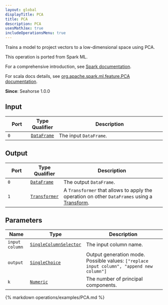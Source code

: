 ```yaml
---
layout: global
displayTitle: PCA
title: PCA
description: PCA
usesMathJax: true
includeOperationsMenu: true
---
```

Trains a model to project vectors to a low-dimensional space using PCA.

This operation is ported from Spark ML.


For a comprehensive introduction, see
<a target="_blank" href="https://spark.apache.org/docs/1.6.1/mllib-dimensionality-reduction.html#principal-component-analysis-pca">Spark documentation</a>.


For scala docs details, see
<a target="_blank" href="https://spark.apache.org/docs/1.6.1/api/scala/index.html#org.apache.spark.ml.feature.PCA">org.apache.spark.ml.feature.PCA documentation</a>.

**Since**: Seahorse 1.0.0

## Input


<table>
<thead>
<tr>
<th style="width:15%">Port</th>
<th style="width:15%">Type Qualifier</th>
<th style="width:70%">Description</th>
</tr>
</thead>
<tbody>
    <tr><td><code>0</code></td><td><code><a href="../classes/dataframe.html">DataFrame</a></code></td><td>The input <code>DataFrame</code>.</td></tr>
</tbody>
</table>


## Output


<table>
<thead>
<tr>
<th style="width:15%">Port</th>
<th style="width:15%">Type Qualifier</th>
<th style="width:70%">Description</th>
</tr>
</thead>
<tbody>
    <tr><td><code>0</code></td><td><code><a href="../classes/dataframe.html">DataFrame</a></code></td><td>The output <code>DataFrame</code>.</td></tr><tr><td><code>1</code></td><td><code><a href="../classes/transformer.html">Transformer</a></code></td><td>A <code>Transformer</code> that allows to apply the operation on other <code>DataFrames</code> using a <a href="transform.html">Transform</a>.</td></tr>
</tbody>
</table>


## Parameters


<table class="table">
<thead>
<tr>
<th style="width:15%">Name</th>
<th style="width:15%">Type</th>
<th style="width:70%">Description</th>
</tr>
</thead>
<tbody>

<tr>
<td><code>input column</code></td>
<td><code><a href="../parameter_types.html#single-column-selector">SingleColumnSelector</a></code></td>
<td>The input column name.</td>
</tr>

<tr>
<td><code>output</code></td>
<td><code><a href="../parameter_types.html#single-choice">SingleChoice</a></code></td>
<td>Output generation mode. Possible values: <code>["replace input column", "append new column"]</code></td>
</tr>

<tr>
<td><code>k</code></td>
<td><code><a href="../parameter_types.html#numeric">Numeric</a></code></td>
<td>The number of principal components.</td>
</tr>

</tbody>
</table>


{% markdown operations/examples/PCA.md %}
